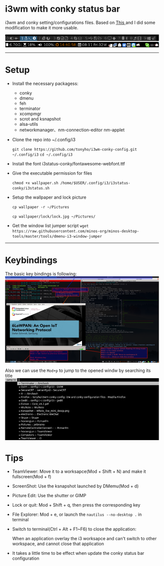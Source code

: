i3wm with conky status bar
===

i3wm and conky setting/configurations files.
Based on [ This ](https://github.com/levinit/i3wm-config "i3wm-config") and I did some modification to make it more usable.

![](./Pics/workspaces.png)
![](./Pics/Conky_status.png)

----------

#  Setup #
- Install the necessary packagess:
  - conky
  - dmenu
  - feh
  - terminator
  - xcompmgr
  - scrot and ksnapshot
  - alsa-utils
  - networkmanager、nm-connection-editor nm-applet

- Clone the repo into ~/.config/i3

    `git clone https://github.com/tonyho/i3wm-conky-config.git ~/.config/i3`
    `cd ~/.config/i3`

- Install the font i3status-conky/fontawesome-webfont.ttf

- Give the executable permission for files

    `chmod +x wallpaper.sh /home/$USER/.config/i3/i3status-conky/i3status.sh`

- Setup the wallpaper and lock picture

    `cp wallpaper -r ~/Pictures`

    `cp wallpaper/lock/lock.jpg ~/Pictures/`

- Get the window list jumper script
    `wget https://raw.githubusercontent.com/minos-org/minos-desktop-tools/master/tools/dmenu-i3-window-jumper`

----------
# Keybindings
The basic key bindings is following:
![](./Pics/Whole_i3w_mini_descp.png)

Also we can use the `Mod+p` to jump to the opened windw by searching its title
![](./Pics/i3w_window_jumper.png)

# Tips
- TeamViewer: Move it to a worksapce(Mod + Shift + N) and make it fullscreen(Mod + f)
- ScreenShot: Use the ksnapshot launched by DMemu(Mod + d)
- Picture Edit: Use the shutter or GIMP
- Lock or quit: Mod + Shift + q, then press the corresponding key
- File Explorer: Mod + e, or launch the `nautilus --no-desktop .` in terminal
- Switch to terminal(Ctrl + Alt + F1~F6) to close the application:

    When an application overlay the i3 worksapce and can't switch to other workspace,
    and cannot close that application
- It takes a little time to be effect when update the conky status bar configuration
